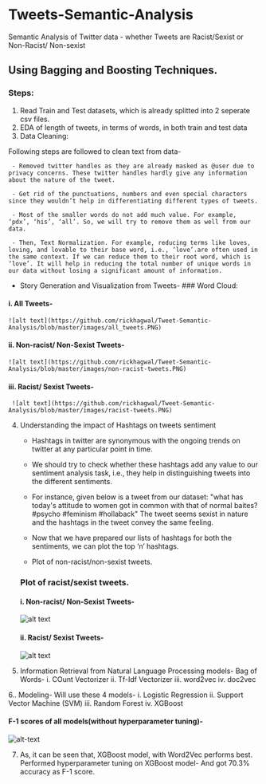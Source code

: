 # Tweets-Semantic-Analysis
Semantic Analysis of Twitter data - whether Tweets are Racist/Sexist or Non-Racist/ Non-sexist

## Using Bagging and Boosting Techniques.

### Steps:
1. Read Train and Test datasets, which is already splitted into 2 seperate csv files.
2. EDA of length of tweets, in terms of words, in both train and test data
3. Data Cleaning: 
  
  Following steps are followed to clean text from data-

     - Removed twitter handles as they are already masked as @user due to privacy concerns. These twitter handles hardly give any information about the nature of the tweet.

     - Get rid of the punctuations, numbers and even special characters since they wouldn’t help in differentiating different types of tweets.

     - Most of the smaller words do not add much value. For example, ‘pdx’, ‘his’, ‘all’. So, we will try to remove them as well from our data.

     - Then, Text Normalization. For example, reducing terms like loves, loving, and lovable to their base word, i.e., ‘love’.are often used in the same context. If we can reduce them to their root word, which is ‘love’. It will help in reducing the total number of unique words in our data without losing a significant amount of information.
    
   - Story Generation and Visualization from Tweets- 
    ### Word Cloud:
    
   #### i. All Tweets-
    ![alt text](https://github.com/rickhagwal/Tweet-Semantic-Analysis/blob/master/images/all_tweets.PNG)
    
   #### ii. Non-racist/ Non-Sexist Tweets-
    ![alt text](https://github.com/rickhagwal/Tweet-Semantic-Analysis/blob/master/images/non-racist-tweets.PNG)
    
   #### iii. Racist/ Sexist Tweets-
     ![alt text](https://github.com/rickhagwal/Tweet-Semantic-Analysis/blob/master/images/racist-tweets.PNG)
     
     
   4. Understanding the impact of Hashtags on tweets sentiment

      - Hashtags in twitter are synonymous with the ongoing trends on twitter at any particular point in time. 
      - We should try to check whether these hashtags add any value to our sentiment analysis task, i.e., they help in distinguishing tweets into the different sentiments.

      - For instance, given below is a tweet from our dataset:
      "what has today's attitude to women got in common with that of normal baites? #psycho #feminism #hollaback"
      The tweet seems sexist in nature and the hashtags in the tweet convey the same feeling.
   
      - Now that we have prepared our lists of hashtags for both the sentiments, we can plot the top ‘n’ hashtags.
      - Plot of non-racist/non-sexist tweets.
      
      ### Plot of racist/sexist tweets.
      
      #### i. Non-racist/ Non-Sexist Tweets-
        ![alt text](https://github.com/rickhagwal/Tweet-Semantic-Analysis/blob/master/images/non-racist-hashtags.PNG)
      #### ii. Racist/ Sexist Tweets-
        ![alt text](https://github.com/rickhagwal/Tweet-Semantic-Analysis/blob/master/images/Racist-hashtags.PNG)
      
   5. Information Retrieval from Natural Language Processing models- 
       Bag of Words-
       i. COunt Vectorizer 
       ii. Tf-Idf Vectorizer
      iii. word2vec
      iv. doc2vec
  
  6.. Modeling-
    Will use these 4 models-
     i. Logistic Regression
     ii. Support Vector Machine (SVM)
     iii. Random Forest
     iv. XGBoost
 
 #### F-1 scores of all models(without hyperparameter tuning)-
 
   ![alt-text](https://github.com/rickhagwal/Tweet-Semantic-Analysis/blob/master/images/F1-scores.PNG)
 
 7. As, it can be seen that, XGBoost model, with Word2Vec performs best. Performed hyperparameter tuning on XGBoost model-
 And got 70.3% accuracy as F-1 score.
      
      

    
